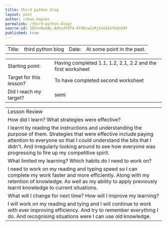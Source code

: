 ```yaml
---
title: third python blog
layout: post
author: rohan.haynes
permalink: /third-python-blog/
source-id: 1O5nnNanBL-0dSsdY0f4-9YdKcwZzRj5nGIGVYkdaX9Y
published: true
---
```

<table>
  <tr>
    <td>Title: </td>
    <td>    third python blog</td>
    <td>    Date: </td>
    <td>    At some point in the past.</td>
  </tr>
</table>


<table>
  <tr>
    <td>Starting point: </td>
    <td>    Having completed 1.1, 1.2, 2.1, 2.2 and the first worksheet</td>
  </tr>
  <tr>
    <td>Target for this lesson? </td>
    <td>     To have completed second worksheet</td>
  </tr>
  <tr>
    <td>Did I reach my target?  </td>
    <td>     semi</td>
  </tr>
</table>


<table>
  <tr>
    <td>Lesson Review</td>
  </tr>
  <tr>
    <td>How did I learn? What strategies were effective? </td>
  </tr>
  <tr>
    <td>I learnt by reading the instructions and understanding the purpose of them. Strategies that were effective include paying attention to everyone so that I could understand the bits that I didn't. And irregularly looking around to see how everyone was progressing to fire up my competitive spirit.</td>
  </tr>
  <tr>
    <td>What limited my learning? Which habits do I need to work on? </td>
  </tr>
  <tr>
    <td>I need to work on my reading and typing speed so I can complete my work faster and more efficiently. Along with my retention of knowledge. As well as my ability to apply previously learnt knowledge to current situations.</td>
  </tr>
  <tr>
    <td>What will I change for next time? How will I improve my learning?</td>
  </tr>
  <tr>
    <td>I will work on my reading and tying and I will continue to work with ever improving efficiency. And try to remember everything I do. And recognising situations were I can use old knowledge.</td>
  </tr>
</table>



